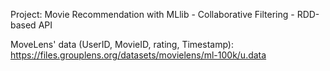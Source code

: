 Project: Movie Recommendation with MLlib - Collaborative Filtering - RDD-based API

MoveLens' data (UserID, MovieID, rating, Timestamp): https://files.grouplens.org/datasets/movielens/ml-100k/u.data
